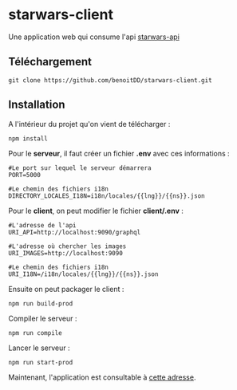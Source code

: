 # starwars-client

Une application web qui consume l'api  [starwars-api
](https://github.com/benoitDD/starwars-api)

## Téléchargement

`git clone https://github.com/benoitDD/starwars-client.git`

## Installation

A l'intérieur du projet qu'on vient de télécharger :

`npm install`

Pour le **serveur**, il faut créer un fichier **.env** avec ces informations :

```
#Le port sur lequel le serveur démarrera
PORT=5000

#Le chemin des fichiers i18n
DIRECTORY_LOCALES_I18N=i18n/locales/{{lng}}/{{ns}}.json
```

Pour le **client**, on peut modifier le fichier **client/.env** :

```
#L'adresse de l'api
URI_API=http://localhost:9090/graphql

#L'adresse où chercher les images
URI_IMAGES=http://localhost:9090

#Le chemin des fichiers i18n
URI_I18N=/i18n/locales/{{lng}}/{{ns}}.json
```

Ensuite on peut packager le client :

`npm run build-prod`

Compiler le serveur :

`npm run compile`

Lancer le serveur :

`npm run start-prod`

Maintenant, l'application est consultable à [cette adresse](http://localhost:5000).